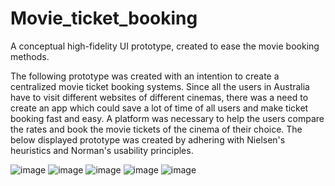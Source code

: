 # Movie_ticket_booking
A conceptual high-fidelity UI prototype, created to ease the movie booking methods.

The following prototype was created with an intention to create a centralized movie ticket booking systems.
Since all the users in Australia have to visit different websites of different cinemas, there was a need to create an app which could save a lot of time of all users and make ticket booking fast and easy. A platform was necessary to help the users compare the rates and book the movie tickets of the cinema of their choice. 
The below displayed prototype was created by adhering with Nielsen's heuristics and Norman's usability principles.

<img>![image](https://user-images.githubusercontent.com/52187566/60860360-79c12180-a259-11e9-8d03-657e1e570985.png)</img>
<img>![image](https://user-images.githubusercontent.com/52187566/60860436-d3c1e700-a259-11e9-87aa-e6e4e8868c57.png)</img>
<img>![image](https://user-images.githubusercontent.com/52187566/60860683-f86a8e80-a25a-11e9-9565-7473b1cb3d26.png)</img>
<img>![image](https://user-images.githubusercontent.com/52187566/60860596-9f9af600-a25a-11e9-9a34-ef38e678ace3.png)</img>
<img>![image](https://user-images.githubusercontent.com/52187566/60860501-28fdf880-a25a-11e9-9bcc-e019fa479afb.png)</img>
